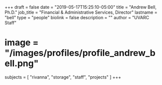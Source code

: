 +++
draft = false
date = "2019-05-17T15:25:10-05:00"
title = "Andrew Bell, Ph.D."
job_title = "Financial & Administrative Services, Director"
lastname = "bell"
type = "people"
biolink = false
description = ""
author = "UVARC Staff"
# image = "/images/profiles/profile_andrew_bell.png"
subjects = [
  "rivanna",
  "storage",
  "staff",
  "projects"
]
+++



